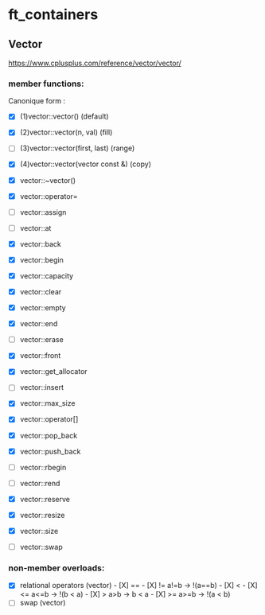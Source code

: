 # ft_containers

## Vector

https://www.cplusplus.com/reference/vector/vector/

### member functions:


Canonique form :

- [X] (1)vector::vector() (default)
- [X] (2)vector::vector(n, val) (fill)
- [ ] (3)vector::vector(first, last) (range)
- [X] (4)vector::vector(vector const &) (copy)
- [X] vector::~vector()
- [X] vector::operator=

- [ ] vector::assign
- [ ] vector::at
- [X] vector::back
- [X] vector::begin
- [X] vector::capacity
- [X] vector::clear
- [X] vector::empty
- [X] vector::end
- [ ] vector::erase
- [X] vector::front
- [X] vector::get_allocator
- [ ] vector::insert
- [X] vector::max_size
- [X] vector::operator[]
- [X] vector::pop_back
- [X] vector::push_back
- [ ] vector::rbegin
- [ ] vector::rend
- [X] vector::reserve
- [X] vector::resize
- [X] vector::size
- [ ] vector::swap

### non-member overloads:

- [X] relational operators (vector)
		- [X] ==
		- [X] !=	a!=b	-> !(a==b)
		- [X] <
		- [X] <=	a<=b	->	!(b < a)
		- [X] >		a>b		->  b < a
		- [X] >=	a>=b	->	!(a < b)
- [ ] swap (vector)
